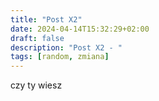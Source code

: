 ```yaml
---
title: "Post X2"
date: 2024-04-14T15:32:29+02:00
draft: false
description: "Post X2 - "
tags: [random, zmiana]
---
```


czy ty wiesz
